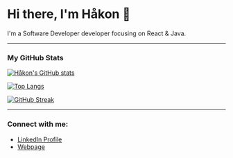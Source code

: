 # Hi there, I'm Håkon 👋

I'm a Software Developer developer focusing on React & Java.

---

### My GitHub Stats

[![Håkon's GitHub stats](https://github-readme-stats.vercel.app/api?username=hakver29&show_icons=true&theme=dracula)](https://github.com/anuraghazra/github-readme-stats)

[![Top Langs](https://github-readme-stats.vercel.app/api/top-langs/?username=hakver29&layout=compact&theme=dracula)](https://github.com/anuraghazra/github-readme-stats)

[![GitHub Streak](https://streak-stats.demolab.com/?user=hakver29&theme=dark)](https://git.io/streak-stats)

---

### Connect with me:
- [LinkedIn Profile](https://linkedin.com/in/hakonveras)
- [Webpage](https://veraas.no)
